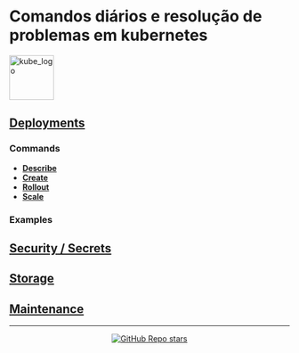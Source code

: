 # Comandos diários e resolução de problemas em kubernetes

<p align="left"><img src="https://www.vectorlogo.zone/logos/kubernetes/kubernetes-icon.svg" width="80" alt="kube_logo"></p>

## [Deployments](deployments/README.md#deployments)

### Commands

- [**Describe**](deployments/README.md#describe)
- [**Create**](deployments/README.md#create)
- [**Rollout**](deployments/README.md#rollout)
- [**Scale**](deployments/README.md#scale)

### Examples

## [Security / Secrets](security-secrets/README.md#security)

## [Storage](storage/README.md#storage)

## [Maintenance](maintenance/README.md#maintenance)

---

<p align="center"><a href="https://github.com/paulofponciano/k8s-daily-commands-and-troubleshoot"><img alt="GitHub Repo stars" src="https://img.shields.io/github/stars/paulofponciano/k8s-daily-commands-and-troubleshoot?label=k8s-daily-commands-and-troubleshoot&style=social"></a></p>